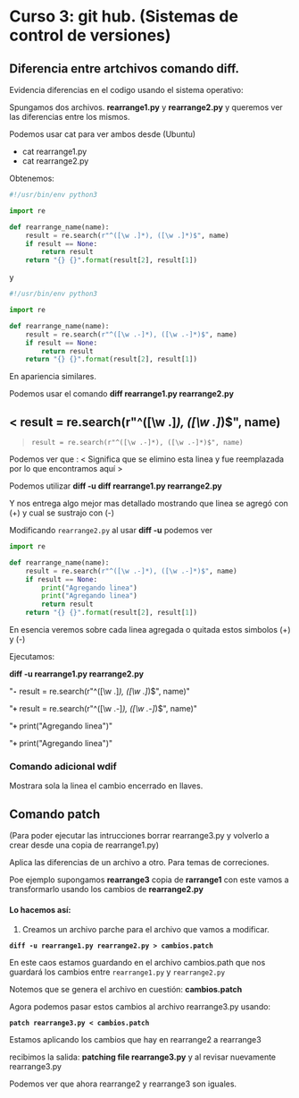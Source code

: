 # Curso 3: git hub. (Sistemas de control de versiones)


## Diferencia entre artchivos comando diff. 

Evidencia diferencias en el codigo usando el sistema operativo: 

Spungamos dos archivos.  **rearrange1.py** y  **rearrange2.py** y queremos ver las diferencias entre los mismos. 

Podemos usar cat para ver ambos desde (Ubuntu)
- cat rearrange1.py
- cat rearrange2.py

Obtenemos: 

```python
#!/usr/bin/env python3

import re 

def rearrange_name(name):
    result = re.search(r"^([\w .]*), ([\w .]*)$", name)
    if result == None:
        return result
    return "{} {}".format(result[2], result[1])
```

 y 

```python
#!/usr/bin/env python3

import re 

def rearrange_name(name):
    result = re.search(r"^([\w .-]*), ([\w .-]*)$", name)
    if result == None:
        return result
    return "{} {}".format(result[2], result[1])
```

En apariencia similares. 

Podemos usar el comando **diff rearrange1.py rearrange2.py**

<     result = re.search(r"^([\w .]*), ([\w .]*)$", name)
---
>     result = re.search(r"^([\w .-]*), ([\w .-]*)$", name)

Podemos ver que : < Significa que se elimino esta linea y fue reemplazada por lo que encontramos aquí >

Podemos utilizar **diff -u diff rearrange1.py rearrange2.py**

Y nos entrega algo mejor mas detallado mostrando que linea se agregó con (+) y cual se sustrajo con (-)

Modificando `rearrange2.py` al usar **diff -u** podemos ver
```python
import re 

def rearrange_name(name):
    result = re.search(r"^([\w .-]*), ([\w .-]*)$", name)
    if result == None:
        print("Agregando linea")
        print("Agregando linea")
        return result
    return "{} {}".format(result[2], result[1]) 
```

En esencia veremos sobre cada linea agregada o quitada estos simbolos (+) y (-)

Ejecutamos: 

**diff -u rearrange1.py rearrange2.py**

"**`-`**    result = re.search(r"^([\w .]*), ([\w .]*)$", name)"

"**`+`**   result = re.search(r"^([\w .-]*), ([\w .-]*)$", name)"

"**`+`**  print("Agregando linea")"

"**`+`**  print("Agregando linea")"


### Comando adicional wdif

Mostrara sola la linea el cambio encerrado en llaves. 


## Comando patch

(Para poder ejecutar las intrucciones borrar rearrange3.py y volverlo a crear desde una copia de rearrange1.py)

Aplica las diferencias de un archivo a otro. Para temas de correciones. 

Poe ejemplo supongamos **rearrange3** copia de **rarrange1** con este vamos a transformarlo usando los cambios de **rearrange2.py**



#### Lo hacemos así: 

1. Creamos un archivo parche para el archivo que vamos a modificar. 

**``diff -u rearrange1.py rearrange2.py > cambios.patch``**

En este caos estamos guardando en el archivo cambios.path que nos guardará los cambios entre ``rearrange1.py``  y ``rearrange2.py``  


Notemos que se genera el archivo en cuestión: **cambios.patch** 

Agora podemos pasar estos cambios al archivo rearrange3.py usando: 

**``patch rearrange3.py < cambios.patch``**

Estamos aplicando los cambios que hay en rearrange2 a rearrange3 

recibimos la salida: **patching file rearrange3.py** y al revisar nuevamente rearrange3.py 

Podemos ver que ahora rearrange2 y rearrange3 son iguales. 
